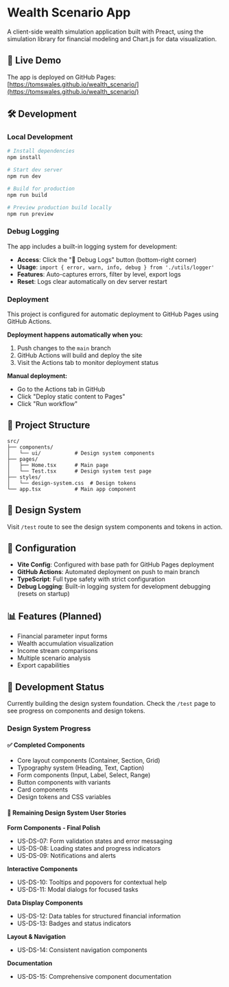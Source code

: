# Wealth Scenario App

A client-side wealth simulation application built with Preact, using the simulation library for financial modeling and Chart.js for data visualization.

## 🚀 Live Demo

The app is deployed on GitHub Pages: [https://tomswales.github.io/wealth_scenario/](https://tomswales.github.io/wealth_scenario/)

## 🛠️ Development

### Local Development
```bash
# Install dependencies
npm install

# Start dev server
npm run dev

# Build for production
npm run build

# Preview production build locally
npm run preview
```

### Debug Logging
The app includes a built-in logging system for development:
- **Access**: Click the "🐛 Debug Logs" button (bottom-right corner)
- **Usage**: `import { error, warn, info, debug } from './utils/logger'`
- **Features**: Auto-captures errors, filter by level, export logs
- **Reset**: Logs clear automatically on dev server restart

### Deployment

This project is configured for automatic deployment to GitHub Pages using GitHub Actions.

**Deployment happens automatically when you:**
1. Push changes to the `main` branch
2. GitHub Actions will build and deploy the site
3. Visit the Actions tab to monitor deployment status

**Manual deployment:**
- Go to the Actions tab in GitHub
- Click "Deploy static content to Pages"
- Click "Run workflow"

## 📁 Project Structure

```
src/
├── components/
│   └── ui/           # Design system components
├── pages/
│   ├── Home.tsx      # Main page
│   └── Test.tsx      # Design system test page
├── styles/
│   └── design-system.css  # Design tokens
└── app.tsx           # Main app component
```

## 🎨 Design System

Visit `/test` route to see the design system components and tokens in action.

## 🔧 Configuration

- **Vite Config**: Configured with base path for GitHub Pages deployment
- **GitHub Actions**: Automated deployment on push to main branch
- **TypeScript**: Full type safety with strict configuration
- **Debug Logging**: Built-in logging system for development debugging (resets on startup)

## 📊 Features (Planned)

- Financial parameter input forms
- Wealth accumulation visualization
- Income stream comparisons
- Multiple scenario analysis
- Export capabilities

## 🧪 Development Status

Currently building the design system foundation. Check the `/test` page to see progress on components and design tokens.

### Design System Progress

#### ✅ Completed Components
- Core layout components (Container, Section, Grid)
- Typography system (Heading, Text, Caption)
- Form components (Input, Label, Select, Range)
- Button components with variants
- Card components
- Design tokens and CSS variables

#### 🚧 Remaining Design System User Stories

**Form Components - Final Polish**
- US-DS-07: Form validation states and error messaging
- US-DS-08: Loading states and progress indicators
- US-DS-09: Notifications and alerts

**Interactive Components**
- US-DS-10: Tooltips and popovers for contextual help
- US-DS-11: Modal dialogs for focused tasks

**Data Display Components**
- US-DS-12: Data tables for structured financial information
- US-DS-13: Badges and status indicators

**Layout & Navigation**
- US-DS-14: Consistent navigation components

**Documentation**
- US-DS-15: Comprehensive component documentation
